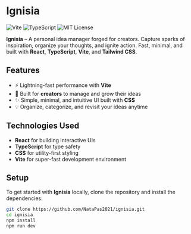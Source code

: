 # Ignisia

![Vite](https://img.shields.io/badge/Vite-6.2.0-green) ![TypeScript](https://img.shields.io/badge/TypeScript-%3E%3D4.0-blue) ![MIT License](https://img.shields.io/badge/License-MIT-blue)

**Ignisia** – A personal idea manager forged for creators. Capture sparks of inspiration, organize your thoughts, and ignite action. Fast, minimal, and built with **React**, **TypeScript**, **Vite**, and **Tailwind CSS**.

## Features

- ⚡ Lightning-fast performance with **Vite**
- 🌱 Built for **creators** to manage and grow their ideas
- ✨ Simple, minimal, and intuitive UI built with **CSS**
- 💡 Organize, categorize, and revisit your ideas anytime

## Technologies Used

- **React** for building interactive UIs
- **TypeScript** for type safety
- **CSS** for utility-first styling
- **Vite** for super-fast development environment

## Setup

To get started with **Ignisia** locally, clone the repository and install the dependencies:

```bash
git clone https://github.com/NataPas2021/ignisia.git
cd ignisia
npm install
npm run dev
```
